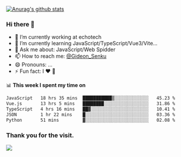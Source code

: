 [![Anurag's github stats](https://github-readme-stats.vercel.app/api?username=gideonsenku)](https://github.com/anuraghazra/github-readme-stats)
### Hi there 👋
- 🔭 I’m currently working at echotech
- 🌱 I’m currently learning JavaScript/TypeScript/Vue3/Vite...
- 💬 Ask me about: JavaScript/Web Spidder 
- 📫 How to reach me: [@Gideon_Senku](https://t.me/Gideon_Senku)
- 😄 Pronouns: ...
- ⚡ Fun fact: I ❤️ 🎵

📊 **This week I spent my time on**
<!--START_SECTION:waka-->

```txt
JavaScript   18 hrs 35 mins  ███████████▒░░░░░░░░░░░░░   45.23 %
Vue.js       13 hrs 5 mins   ████████░░░░░░░░░░░░░░░░░   31.86 %
TypeScript   4 hrs 16 mins   ██▓░░░░░░░░░░░░░░░░░░░░░░   10.41 %
JSON         1 hr 22 mins    █░░░░░░░░░░░░░░░░░░░░░░░░   03.36 %
Python       51 mins         ▓░░░░░░░░░░░░░░░░░░░░░░░░   02.08 %
```

<!--END_SECTION:waka-->


### Thank you for the visit.
![](http://profile-counter.glitch.me/gideonsenku/count.svg)
<!--
**GideonSenku/GideonSenku** is a ✨ _special_ ✨ repository because its `README.md` (this file) appears on your GitHub profile.

Here are some ideas to get you started:

- 🔭 I’m currently working on ...
- 🌱 I’m currently learning ...
- 👯 I’m looking to collaborate on ...
- 🤔 I’m looking for help with ...
- 💬 Ask me about ...
- 📫 How to reach me: ...
- 😄 Pronouns: ...
- ⚡ Fun fact: ...
-->
